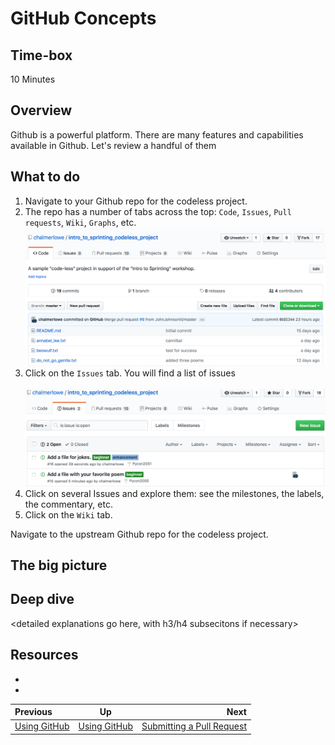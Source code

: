 # GitHub Concepts

## Time-box

10 Minutes

## Overview

Github is a powerful platform. There are many features and capabilities available in Github. Let's review a handful of them


## What to do

1. Navigate to your Github repo for the codeless project.
1. The repo has a number of tabs across the top: `Code`, `Issues`, `Pull requests`, `Wiki`, `Graphs`, etc.
![Codeless Repo](images/github_codeless_repo.png)
1. Click on the `Issues` tab. You will find a list of issues<br><br>
![Issues tab](images/github_issues.png)
1. Click on several Issues and explore them: see the milestones, the labels, the commentary, etc.
1. Click on the `Wiki` tab.





Navigate to the upstream Github repo for the codeless project.



## The big picture

<high-level concepts that can be described in a few mintues>

## Deep dive

<detailed explanations go here, with h3/h4 subsecitons if necessary>

## Resources

* [<resource name>](<resource url>)
* [<resource name>](<resource url>)


| Previous | Up | Next |
|:---------|:---:|-----:|
| [Using GitHub](./github_overview.md) | [Using GitHub](./github_overview.md) | [Submitting a Pull Request](./github_submit_pull_request.md) | 


